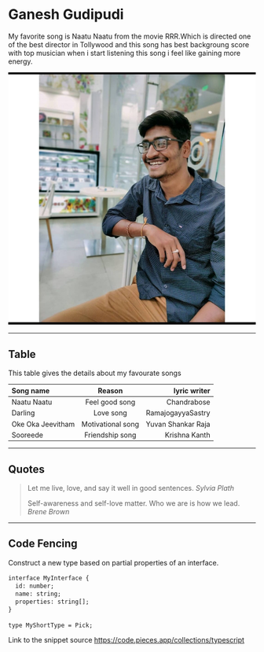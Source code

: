 # Ganesh Gudipudi
My favorite song is Naatu Naatu from the movie RRR.Which is directed one of the best director in Tollywood and this song has best backgroung score with top musician when i start listening this song i feel like gaining more energy.


![alt text](ganesh.jpg)

---

## Table 

This table gives the details about my favourate songs

| Song name | Reason   | lyric writer |
| :--- | :---: | ---: |
| Naatu Naatu| Feel good song | Chandrabose |
| Darling | Love song | RamajogayyaSastry |
| Oke Oka Jeevitham | Motivational song | Yuvan Shankar Raja |
| Sooreede | Friendship song | Krishna Kanth|

---

## Quotes

> Let me live, love, and say it well in good sentences. *Sylvia Plath*
>
> Self-awareness and self-love matter. Who we are is how we lead. *Brene Brown*

---

## Code Fencing

Construct a new type based on partial properties of an interface.

```
interface MyInterface {
  id: number;
  name: string;
  properties: string[];
}

type MyShortType = Pick;
```
Link to the snippet source <https://code.pieces.app/collections/typescript>